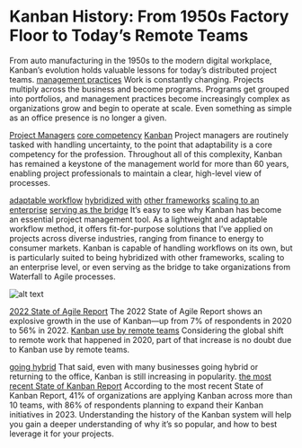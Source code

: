 # Kanban History: From 1950s Factory Floor to Today’s Remote Teams

From auto manufacturing in the 1950s to the modern digital workplace, Kanban’s evolution holds valuable lessons for today’s distributed project teams.
[management practices](https://www.toptal.com/project-managers/scaled-agile-framework/safe-best-practices)
Work is constantly changing. Projects multiply across the business and become programs. Programs get grouped into portfolios, and management practices become increasingly complex as organizations grow and begin to operate at scale. Even something as simple as an office presence is no longer a given.

[Project Managers](https://www.toptal.com/project-managers/freelance)
[core competency](https://www.sciencedirect.com/science/article/pii/S2666721521000065)
[Kanban](https://www.toptal.com/project-managers/freelance)
Project managers are routinely tasked with handling uncertainty, to the point that adaptability is a core competency for the profession. Throughout all of this complexity, Kanban has remained a keystone of the management world for more than 60 years, enabling project professionals to maintain a clear, high-level view of processes.

[adaptable workflow](https://www.toptal.com/project-managers/digital/digital-transformation-project-manager-guide)
[hybridized with](https://www.productplan.com/glossary/scrumban/)
[other frameworks](https://www.productplan.com/glossary/scrumban/)
[scaling to an enterprise](https://businessmap.io/blog/scaling-kanban-across-an-organization)
[serving as the bridge](https://www.nimblework.com/blog/waterfall-to-agile-with-kanban/)
It’s easy to see why Kanban has become an essential project management tool. As a lightweight and adaptable workflow method, it offers fit-for-purpose solutions that I’ve applied on projects across diverse industries, ranging from finance to energy to consumer markets. Kanban is capable of handling workflows on its own, but is particularly suited to being hybridized with other frameworks, scaling to an enterprise level, or even serving as the bridge to take organizations from Waterfall to Agile processes.

![alt text](https://bs-uploads.toptal.io/blackfish-uploads/public-files/Untitled-c1c5294701185de6bfc2ad3e915e4861.png?fbclid=IwAR3aElh3icbdvoED5h2tfkdSYiK2cyp6KYK7R-PMXRE63pyYc_n0OA_O46s)

[2022 State of Agile Report](https://info.digital.ai/rs/981-LQX-968/images/AR-SA-2022-16th-Annual-State-Of-Agile-Report.pdf)
The 2022 State of Agile Report shows an explosive growth in the use of Kanban—up from 7% of respondents in 2020 to 56% in 2022. 
[Kanban use by remote teams](https://www.toptal.com/project-managers/agile-team-lead/agile-retrospective-remote-teams)
Considering the global shift to remote work that happened in 2020, part of that increase is no doubt due to Kanban use by remote teams.

[going hybrid](https://www.toptal.com/project-managers/agile/hybrid-project-management-a-middle-ground-between-agile-and-waterfall)
That said, even with many businesses going hybrid or returning to the office, Kanban is still increasing in popularity. 
[the most recent State of Kanban Report](https://kanban.university/wp-content/uploads/2022/10/State-of-Kanban-Report-2022.pdf)
According to the most recent State of Kanban Report, 41% of organizations are applying Kanban across more than 10 teams, with 86% of respondents planning to expand their Kanban initiatives in 2023. Understanding the history of the Kanban system will help you gain a deeper understanding of why it’s so popular, and how to best leverage it for your projects.
